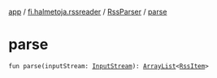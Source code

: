 [app](../../index.md) / [fi.halmetoja.rssreader](../index.md) / [RssParser](index.md) / [parse](./parse.md)

# parse

`fun parse(inputStream: `[`InputStream`](https://developer.android.com/reference/java/io/InputStream.html)`): `[`ArrayList`](https://kotlinlang.org/api/latest/jvm/stdlib/kotlin.collections/-array-list/index.html)`<`[`RssItem`](../-rss-item/index.md)`>`